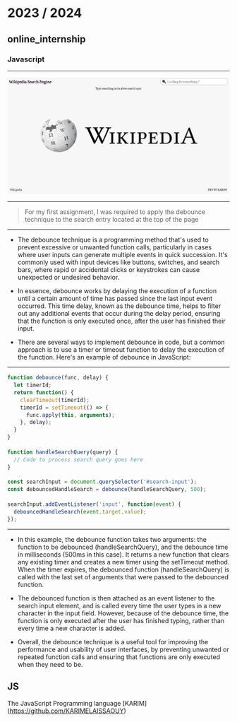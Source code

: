 # 2023 / 2024
## online_internship
### Javascript 
---


![wikipedia](img/wkp.png)

---
> For my first assignment, I was required to apply the debounce technique to the search entry located at the top of the page

---
* The debounce technique is a programming method that's used to prevent excessive or unwanted function calls, particularly in cases where user inputs can generate multiple events in quick succession. It's commonly used with input devices like buttons, switches, and search bars, where rapid or accidental clicks or keystrokes can cause unexpected or undesired behavior.

* In essence, debounce works by delaying the execution of a function until a certain amount of time has passed since the last input event occurred. This time delay, known as the debounce time, helps to filter out any additional events that occur during the delay period, ensuring that the function is only executed once, after the user has finished their input.

* There are several ways to implement debounce in code, but a common approach is to use a timer or timeout function to delay the execution of the function. Here's an example of debounce in JavaScript:

***


```js
function debounce(func, delay) {
  let timerId;
  return function() {
    clearTimeout(timerId);
    timerId = setTimeout(() => {
      func.apply(this, arguments);
    }, delay);
  }
}

function handleSearchQuery(query) {
  // Code to process search query goes here
}

const searchInput = document.querySelector('#search-input');
const debouncedHandleSearch = debounce(handleSearchQuery, 500);

searchInput.addEventListener('input', function(event) {
  debouncedHandleSearch(event.target.value);
});
```
***

- In this example, the debounce function takes two arguments: the function to be debounced (handleSearchQuery), and the debounce time in milliseconds (500ms in this case). It returns a new function that clears any existing timer and creates a new timer using the setTimeout method. When the timer expires, the debounced function (handleSearchQuery) is called with the last set of arguments that were passed to the debounced function.

- The debounced function is then attached as an event listener to the search input element, and is called every time the user types in a new character in the input field. However, because of the debounce time, the function is only executed after the user has finished typing, rather than every time a new character is added.

- Overall, the debounce technique is a useful tool for improving the performance and usability of user interfaces, by preventing unwanted or repeated function calls and ensuring that functions are only executed when they need to be.

## JS

The JavaScript  Programming language
[KARIM] (https://github.com/KARIMELAISSAOUY)
